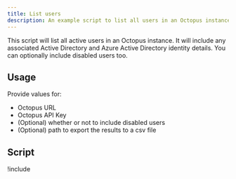 ```yaml
---
title: List users
description: An example script to list all users in an Octopus instance.
---
```


This script will list all active users in an Octopus instance. It will include any associated Active Directory and Azure Active Directory identity details. You can optionally include disabled users too.

## Usage

Provide values for:

- Octopus URL
- Octopus API Key
- (Optional) whether or not to include disabled users
- (Optional) path to export the results to a csv file

## Script

!include <list-users-scripts>
